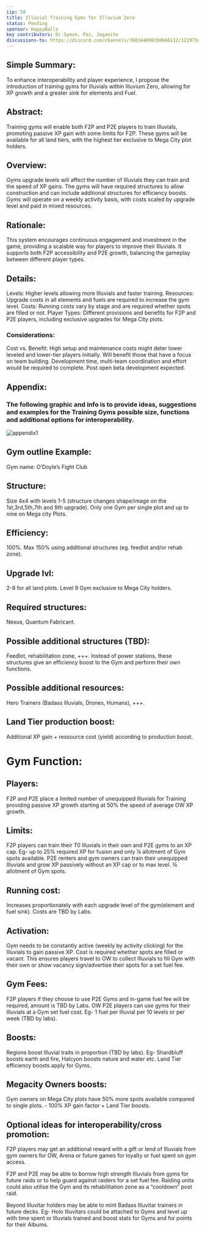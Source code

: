 ```yaml
---
iip: 50
title: Illuvial Training Gyms for Illuvium Zero
status: Pending
sponsor: HappyBallz
key contributors: Dr.Spoon, Paz, Jaganite
discussions-to: https://discord.com/channels/760344898200666112/1229734551006216193
---
```


## Simple Summary:
To enhance interoperability and player experience, I propose the introduction of training gyms for Illuvials within Illuvium Zero, allowing for XP growth and a greater sink for elements and Fuel.

## Abstract:
Training gyms will enable both F2P and P2E players to train Illuvials, promoting passive XP gain with some limits for F2P. These gyms will be available for all land tiers, with the highest tier exclusive to Mega City plot holders.

## Overview:
Gyms upgrade levels will affect the number of Illuvials they can train and the speed of XP gains. 
The gyms will have required structures to allow construction and can include additional structures for efficiency boosts. Gyms will operate on a weekly activity basis, with costs scaled by upgrade level and paid in mixed resources.

## Rationale:
This system encourages continuous engagement and investment in the game, providing a scalable way for players to improve their Illuvials. It supports both F2P accessibility and P2E growth, balancing the gameplay between different player types.

## Details:
Levels: Higher levels allowing more Illuvials and faster training.
Resources: Upgrade costs in all elements and fuels are required to increase the gym level.
Costs: Running costs vary by stage and are required whether spots are filled or not.
Player Types: Different provisions and benefits for F2P and P2E players, including exclusive upgrades for Mega City plots.

### Considerations:
Cost vs. Benefit: High setup and maintenance costs might deter lower leveled and lower-tier players initially. Will benefit those that have a focus on team building.
Development time, multi-team coordination and effort would be required to complete.
Post open beta development expected.

## Appendix: 
### The following graphic and info is to provide ideas, suggestions and examples for the Training Gyms possible size, functions and additional options for interoperability. 
![appendix1](https://github.com/IlluviumGame/IIPs/assets/126357963/ad9ca746-bf28-4425-bdce-d0ae8e981f55)

## Gym outline Example:

 Gym name: O’Doyle’s Fight Club

## Structure: 
Size 4x4 with levels 1-5 (structure changes shape/image on the 1st,3rd,5th,7th and 9th upgrade). Only one Gym per single plot and up to nine on Mega city Plots.

## Efficiency: 
100%. Max 150% using additional structures (eg. feedlot and/or rehab zone).

## Upgrade lvl: 
2-8 for all land plots. Level 9 Gym exclusive to Mega City holders.

## Required structures: 
Nexus, Quantum Fabricant.

## Possible additional structures (TBD): 
Feedlot, rehabilitation zone, +++. Instead of power stations, these structures give an efficiency boost to the Gym and perform their own functions.

## Possible additional resources: 
Hero Trainers (Badass Illuvials, Drones, Humans), +++.

## Land Tier production boost: 
Additional XP gain + ressource cost (yield) according to production boost.

# Gym Function:
## Players: 
F2P and P2E place a limited number of unequipped Illuvials for Training providing passive XP growth starting at 50% the speed of average OW XP growth.

## Limits: 
F2P players can train their T0 Illuvials in their own and P2E gyms to an XP cap. Eg- up to 25% required XP for fusion and only ¼ allotment of Gym spots available. 
P2E renters and gym owners can train their unequipped Illuvials and grow XP passively without an XP cap or to max level. ¾ allotment of Gym spots. 

## Running cost: 
Increases proportionately with each upgrade level of the gym(element and fuel sink). Costs are TBD by Labs. 

## Activation: 
Gym needs to be constantly active (weekly by activity clicking) for the Illuvials to gain passive XP. Cost is required whether spots are filled or vacant. This ensures players travel to OW to collect Illuvials to fill Gym with their own or show vacancy sign/advertise their spots for a set fuel fee.

## Gym Fees:  
F2P players if they choose to use P2E Gyms and in-game fuel fee will be required, amount is TBD by Labs. OW P2E players can use gyms for their Illuvials at a Gym set fuel cost. Eg- 1 fuel per Illuvial per 10 levels or per week (TBD by labs).

## Boosts: 
Regions boost Illuvial traits in proportion (TBD by labs). Eg- Shardbluff boosts earth and fire, Halcyon boosts nature and water etc. Land Tier efficiency boosts apply for Gyms.

## Megacity Owners boosts: 
Gym owners on Mega City plots have 50% more spots available compared to single plots. - 100% XP gain factor + Land Tier boosts.

## Optional ideas for interoperability/cross promotion: 
F2P players may get an additional reward with a gift or lend of Illuvials from gym owners for OW, Arena or future games for loyalty or fuel spent on gym access. 

F2P and P2E may be able to borrow high strength Illuvials from gyms for future raids or to help guard against raiders for a set fuel fee. Raiding units could also utilise the Gym and its rehabilitation zone as a “cooldown” post raid. 

Beyond Illuvitar holders may be able to mint Badass Illuvitar trainers in future decks. Eg- Holo Illuvitars could be attached to Gyms and level up with time spent or Illuvials trained and boost stats for Gyms and for points for their Albums.
